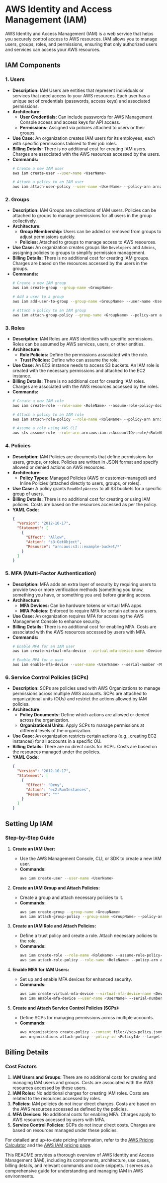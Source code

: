 # AWS Identity and Access Management (IAM)

AWS Identity and Access Management (IAM) is a web service that helps you securely control access to AWS resources. IAM allows you to manage users, groups, roles, and permissions, ensuring that only authorized users and services can access your AWS resources.

## IAM Components

### 1. Users
   - **Description:** IAM Users are entities that represent individuals or services that need access to your AWS resources. Each user has a unique set of credentials (passwords, access keys) and associated permissions.
   - **Architecture:** 
     - **User Credentials:** Can include passwords for AWS Management Console access and access keys for API access.
     - **Permissions:** Assigned via policies attached to users or their groups.
   - **Use Case:** An organization creates IAM users for its employees, each with specific permissions tailored to their job roles.
   - **Billing Details:** There is no additional cost for creating IAM users. Charges are associated with the AWS resources accessed by the users.
   - **Commands:**
     ```bash
     # Create a new IAM user
     aws iam create-user --user-name <UserName>
     
     # Attach a policy to an IAM user
     aws iam attach-user-policy --user-name <UserName> --policy-arn arn:aws:iam::aws:policy/AdministratorAccess
     ```

### 2. Groups
   - **Description:** IAM Groups are collections of IAM users. Policies can be attached to groups to manage permissions for all users in the group collectively.
   - **Architecture:** 
     - **Group Membership:** Users can be added or removed from groups to adjust permissions quickly.
     - **Policies:** Attached to groups to manage access to AWS resources.
   - **Use Case:** An organization creates groups like `Developers` and `Admins`, assigning policies to groups to simplify permission management.
   - **Billing Details:** There is no additional cost for creating IAM groups. Charges are based on the resources accessed by the users in the groups.
   - **Commands:**
     ```bash
     # Create a new IAM group
     aws iam create-group --group-name <GroupName>
     
     # Add a user to a group
     aws iam add-user-to-group --group-name <GroupName> --user-name <UserName>
     
     # Attach a policy to an IAM group
     aws iam attach-group-policy --group-name <GroupName> --policy-arn arn:aws:iam::aws:policy/PowerUserAccess
     ```

### 3. Roles
   - **Description:** IAM Roles are AWS identities with specific permissions. Roles can be assumed by AWS services, users, or other entities.
   - **Architecture:** 
     - **Role Policies:** Define the permissions associated with the role.
     - **Trust Policies:** Define who can assume the role.
   - **Use Case:** An EC2 instance needs to access S3 buckets. An IAM role is created with the necessary permissions and attached to the EC2 instance.
   - **Billing Details:** There is no additional cost for creating IAM roles. Charges are associated with the AWS resources accessed by the roles.
   - **Commands:**
     ```bash
     # Create a new IAM role
     aws iam create-role --role-name <RoleName> --assume-role-policy-document file://trust-policy.json
     
     # Attach a policy to an IAM role
     aws iam attach-role-policy --role-name <RoleName> --policy-arn arn:aws:iam::aws:policy/AmazonS3ReadOnlyAccess
     
     # Assume a role using AWS CLI
     aws sts assume-role --role-arn arn:aws:iam::<AccountID>:role/<RoleName> --role-session-name <SessionName>
     ```

### 4. Policies
   - **Description:** IAM Policies are documents that define permissions for users, groups, or roles. Policies are written in JSON format and specify allowed or denied actions on AWS resources.
   - **Architecture:** 
     - **Policy Types:** Managed Policies (AWS or customer-managed) and Inline Policies (attached directly to users, groups, or roles).
   - **Use Case:** A policy grants `ReadOnlyAccess` to all S3 buckets for a specific group of users.
   - **Billing Details:** There is no additional cost for creating or using IAM policies. Costs are based on the resources accessed as per the policy.
   - **YAML Code:**
     ```json
     {
       "Version": "2012-10-17",
       "Statement": [
         {
           "Effect": "Allow",
           "Action": "s3:GetObject",
           "Resource": "arn:aws:s3:::example-bucket/*"
         }
       ]
     }
     ```

### 5. MFA (Multi-Factor Authentication)
   - **Description:** MFA adds an extra layer of security by requiring users to provide two or more verification methods (something you know, something you have, or something you are) before granting access.
   - **Architecture:** 
     - **MFA Devices:** Can be hardware tokens or virtual MFA apps.
     - **MFA Policies:** Enforced to require MFA for certain actions or users.
   - **Use Case:** An organization requires MFA for accessing the AWS Management Console to enhance security.
   - **Billing Details:** There is no additional cost for enabling MFA. Costs are associated with the AWS resources accessed by users with MFA.
   - **Commands:**
     ```bash
     # Enable MFA for an IAM user
     aws iam create-virtual-mfa-device --virtual-mfa-device-name <DeviceName> --outfile <PathToQRCode>
     
     # Enable MFA for a user
     aws iam enable-mfa-device --user-name <UserName> --serial-number <MFADeviceARN> --authentication-code1 <Code1> --authentication-code2 <Code2>
     ```

### 6. Service Control Policies (SCPs)
   - **Description:** SCPs are policies used with AWS Organizations to manage permissions across multiple AWS accounts. SCPs are attached to organizational units (OUs) and restrict the actions allowed by IAM policies.
   - **Architecture:** 
     - **Policy Documents:** Define which actions are allowed or denied across the organization.
     - **Organizational Units:** Apply SCPs to manage permissions at different levels of the organization.
   - **Use Case:** An organization restricts certain actions (e.g., creating EC2 instances) for all accounts in a specific OU.
   - **Billing Details:** There are no direct costs for SCPs. Costs are based on the resources managed under the policies.
   - **YAML Code:**
     ```json
     {
       "Version": "2012-10-17",
       "Statement": [
         {
           "Effect": "Deny",
           "Action": "ec2:RunInstances",
           "Resource": "*"
         }
       ]
     }
     ```

## Setting Up IAM

### Step-by-Step Guide

1. **Create an IAM User:**

   - Use the AWS Management Console, CLI, or SDK to create a new IAM user.
   - **Commands:**
     ```bash
     aws iam create-user --user-name <UserName>
     ```

2. **Create an IAM Group and Attach Policies:**

   - Create a group and attach necessary policies to it.
   - **Commands:**
     ```bash
     aws iam create-group --group-name <GroupName>
     aws iam attach-group-policy --group-name <GroupName> --policy-arn arn:aws:iam::aws:policy/ReadOnlyAccess
     ```

3. **Create an IAM Role and Attach Policies:**

   - Define a trust policy and create a role. Attach necessary policies to the role.
   - **Commands:**
     ```bash
     aws iam create-role --role-name <RoleName> --assume-role-policy-document file://trust-policy.json
     aws iam attach-role-policy --role-name <RoleName> --policy-arn arn:aws:iam::aws:policy/AmazonS3ReadOnlyAccess
     ```

4. **Enable MFA for IAM Users:**

   - Set up and enable MFA devices for enhanced security.
   - **Commands:**
     ```bash
     aws iam create-virtual-mfa-device --virtual-mfa-device-name <DeviceName> --outfile <PathToQRCode>
     aws iam enable-mfa-device --user-name <UserName> --serial-number <MFADeviceARN> --authentication-code1 <Code1> --authentication-code2 <Code2>
     ```

5. **Create and Attach Service Control Policies (SCPs):**

   - Define SCPs for managing permissions across multiple accounts.
   - **Commands:**
     ```bash
     aws organizations create-policy --content file://scp-policy.json --description "Deny EC2 instance creation" --name <PolicyName> --type SERVICE_CONTROL_POLICY
     aws organizations attach-policy --policy-id <PolicyId> --target-id <OUorAccountId>
     ```

## Billing Details

### Cost Factors

1. **IAM Users and Groups:** There are no additional costs for creating and managing IAM users and groups. Costs are associated with the AWS resources accessed by these users.
2. **IAM Roles:** No additional charges for creating IAM roles. Costs are related to the resources accessed by roles.
3. **Policies:** IAM policies do not incur direct charges. Costs are based on the AWS resources accessed as defined by the policies.
4. **MFA Devices:** No additional costs for enabling MFA. Charges apply to AWS resources accessed by users with MFA.
5. **Service Control Policies:** SCPs do not incur direct costs. Charges are based on resources managed under these policies.

For detailed and up-to-date pricing information, refer to the [AWS Pricing Calculator](https://calculator.aws/#/) and the [AWS IAM pricing page](https://aws.amazon.com/iam/pricing/).

This README provides a thorough overview of AWS Identity and Access Management (IAM), including its components, architecture, use cases, billing details, and relevant commands and code snippets. It serves as a comprehensive guide for understanding and managing IAM in AWS environments.
